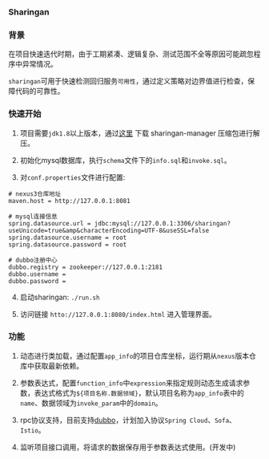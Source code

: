 ### Sharingan

### 背景
在项目快速迭代时期，由于工期紧凑、逻辑复杂、测试范围不全等原因可能疏忽程序中异常情况。

`sharingan`可用于快速检测回归服务`可用性`，通过定义策略对边界值进行检查，保障代码的可靠性。


### 快速开始

1. 项目需要`jdk1.8`以上版本，通过[这里](https://github.com/moyada/sharingan/releases) 下载 sharingan-manager 压缩包进行解压。

2. 初始化mysql数据库，执行`schema`文件下的`info.sql`和`invoke.sql`。

3. 对`conf.properties`文件进行配置:

```
# nexus3仓库地址
maven.host = http://127.0.0.1:8081

# mysql连接信息
spring.datasource.url = jdbc:mysql://127.0.0.1:3306/sharingan?useUnicode=true&amp&characterEncoding=UTF-8&useSSL=false
spring.datasource.username = root
spring.datasource.password = root

# dubbo注册中心
dubbo.registry = zookeeper://127.0.0.1:2181
dubbo.username =
dubbo.password =

```
4. 启动sharingan: `./run.sh`

5. 访问链接 `htto://127.0.0.1:8080/index.html` 进入管理界面。

### 功能

1. 动态进行类加载，通过配置`app_info`的项目仓库坐标，运行期从`nexus`版本仓库中获取最新依赖。

2. 参数表达式，配置`function_info`中`expression`来指定规则动态生成请求参数，表达式格式为`${项目名称.数据领域}`，默认项目名称为`app_info`表中的`name`、数据领域为`invoke_param`中的`domain`。

3. rpc协议支持，目前支持[dubbo](https://github.com/apache/incubator-dubbo)，计划加入协议`Spring Cloud`、`Sofa`、`Istio`。

4. 监听项目接口调用，将请求的数据保存用于参数表达式使用。(开发中)